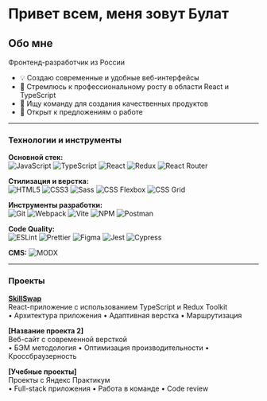 # Привет всем, меня зовут Булат

## Обо мне
Фронтенд-разработчик из России

- 💡 Создаю современные и удобные веб-интерфейсы
- 🚀 Стремлюсь к профессиональному росту в области React и TypeScript
- 👥 Ищу команду для создания качественных продуктов
- 📍 Открыт к предложениям о работе

---

### Технологии и инструменты

**Основной стек:**  
![JavaScript](https://img.shields.io/badge/JavaScript-F7DF1E?style=for-the-badge&logo=javascript&logoColor=black)
![TypeScript](https://img.shields.io/badge/TypeScript-3178C6?style=for-the-badge&logo=typescript&logoColor=white)
![React](https://img.shields.io/badge/React-61DAFB?style=for-the-badge&logo=react&logoColor=black)
![Redux](https://img.shields.io/badge/Redux-764ABC?style=for-the-badge&logo=redux&logoColor=white)
![React Router](https://img.shields.io/badge/React_Router-CA4245?style=for-the-badge&logo=react-router&logoColor=white)

**Стилизация и верстка:**  
![HTML5](https://img.shields.io/badge/HTML5-E34F26?style=for-the-badge&logo=html5&logoColor=white)
![CSS3](https://img.shields.io/badge/CSS3-1572B6?style=for-the-badge&logo=css3&logoColor=white)
![Sass](https://img.shields.io/badge/Sass-CC6699?style=for-the-badge&logo=sass&logoColor=white)
![CSS Flexbox](https://img.shields.io/badge/Flexbox-1572B6?style=for-the-badge&logo=css3&logoColor=white)
![CSS Grid](https://img.shields.io/badge/CSS_Grid-1572B6?style=for-the-badge&logo=css3&logoColor=white)

**Инструменты разработки:**  
![Git](https://img.shields.io/badge/Git-F05032?style=for-the-badge&logo=git&logoColor=white)
![Webpack](https://img.shields.io/badge/Webpack-8DD6F9?style=for-the-badge&logo=webpack&logoColor=black)
![Vite](https://img.shields.io/badge/Vite-646CFF?style=for-the-badge&logo=vite&logoColor=white)
![NPM](https://img.shields.io/badge/npm-CB3837?style=for-the-badge&logo=npm&logoColor=white)
![Postman](https://img.shields.io/badge/Postman-FF6C37?style=for-the-badge&logo=postman&logoColor=white)

**Code Quality:**  
![ESLint](https://img.shields.io/badge/ESLint-4B3263?style=for-the-badge&logo=eslint&logoColor=white)
![Prettier](https://img.shields.io/badge/Prettier-F7B93E?style=for-the-badge&logo=prettier&logoColor=black)
![Figma](https://img.shields.io/badge/Figma-F24E1E?style=for-the-badge&logo=figma&logoColor=white)
![Jest](https://img.shields.io/badge/Jest-C21325?style=for-the-badge&logo=jest&logoColor=white)
![Cypress](https://img.shields.io/badge/Cypress-17202C?style=for-the-badge&logo=cypress&logoColor=white)

**CMS:**
![MODX](https://img.shields.io/badge/MODX-102C53?style=for-the-badge&logo=modx&logoColor=white)

---

### Проекты

**[SkillSwap](https://github.com/Bulat-G/SkillSwap_36_1)**  
React-приложение с использованием TypeScript и Redux Toolkit  
• Архитектура приложения • Адаптивная верстка • Маршрутизация

**[Название проекта 2]**  
Веб-сайт с современной версткой  
• БЭМ методология • Оптимизация производительности • Кроссбраузерность

**[Учебные проекты]**  
Проекты с Яндекс Практикум  
• Full-stack приложения • Работа в команде • Code review
